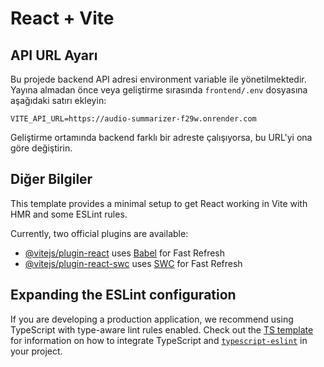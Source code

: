 # React + Vite

## API URL Ayarı

Bu projede backend API adresi environment variable ile yönetilmektedir. Yayına almadan önce veya geliştirme sırasında `frontend/.env` dosyasına aşağıdaki satırı ekleyin:

```
VITE_API_URL=https://audio-summarizer-f29w.onrender.com
```

Geliştirme ortamında backend farklı bir adreste çalışıyorsa, bu URL'yi ona göre değiştirin.

## Diğer Bilgiler

This template provides a minimal setup to get React working in Vite with HMR and some ESLint rules.

Currently, two official plugins are available:

- [@vitejs/plugin-react](https://github.com/vitejs/vite-plugin-react/blob/main/packages/plugin-react) uses [Babel](https://babeljs.io/) for Fast Refresh
- [@vitejs/plugin-react-swc](https://github.com/vitejs/vite-plugin-react/blob/main/packages/plugin-react-swc) uses [SWC](https://swc.rs/) for Fast Refresh

## Expanding the ESLint configuration

If you are developing a production application, we recommend using TypeScript with type-aware lint rules enabled. Check out the [TS template](https://github.com/vitejs/vite/tree/main/packages/create-vite/template-react-ts) for information on how to integrate TypeScript and [`typescript-eslint`](https://typescript-eslint.io) in your project.
